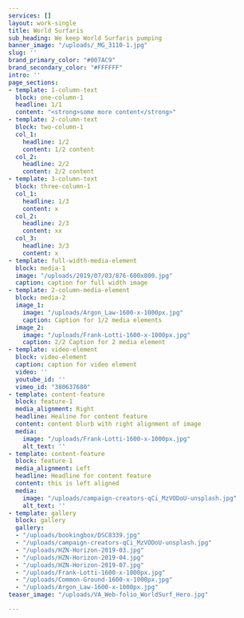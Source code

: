```yaml
---
services: []
layout: work-single
title: World Surfaris
sub_heading: We keep World Surfaris pumping
banner_image: "/uploads/_MG_3110-1.jpg"
slug: ''
brand_primary_color: "#007AC9"
brand_secondary_color: "#FFFFFF"
intro: ''
page_sections:
- template: 1-column-text
  block: one-column-1
  headline: 1/1
  content: "<strong>some more content</strong>"
- template: 2-column-text
  block: two-column-1
  col_1:
    headline: 1/2
    content: 1/2 content
  col_2:
    headline: 2/2
    content: 2/2 content
- template: 3-column-text
  block: three-column-1
  col_1:
    headline: 1/3
    content: x
  col_2:
    headline: 2/3
    content: xx
  col_3:
    headline: 3/3
    content: x
- template: full-width-media-element
  block: media-1
  image: "/uploads/2019/07/03/876-600x800.jpg"
  caption: caption for full width image
- template: 2-column-media-element
  block: media-2
  image_1:
    image: "/uploads/Argon_Law-1600-x-1000px.jpg"
    caption: Caption for 1/2 media elements
  image_2:
    image: "/uploads/Frank-Lotti-1600-x-1000px.jpg"
    caption: 2/2 Caption for 2 media element
- template: video-element
  block: video-element
  caption: caption for video element
  video: ''
  youtube_id: ''
  vimeo_id: "380637680"
- template: content-feature
  block: feature-1
  media_alignment: Right
  headline: Healine for content feature
  content: content blurb with right alignment of image
  media:
    image: "/uploads/Frank-Lotti-1600-x-1000px.jpg"
    alt_text: ''
- template: content-feature
  block: feature-1
  media_alignment: Left
  headline: Headline for content feature
  content: this is left aligned
  media:
    image: "/uploads/campaign-creators-qCi_MzVODoU-unsplash.jpg"
    alt_text: ''
- template: gallery
  block: gallery
  gallery:
  - "/uploads/bookingbox/DSC8339.jpg"
  - "/uploads/campaign-creators-qCi_MzVODoU-unsplash.jpg"
  - "/uploads/HZN-Horizon-2019-03.jpg"
  - "/uploads/HZN-Horizon-2019-04.jpg"
  - "/uploads/HZN-Horizon-2019-07.jpg"
  - "/uploads/Frank-Lotti-1600-x-1000px.jpg"
  - "/uploads/Common-Ground-1600-x-1000px.jpg"
  - "/uploads/Argon_Law-1600-x-1000px.jpg"
teaser_image: "/uploads/VA_Web-folio_WorldSurf_Hero.jpg"

---
```

